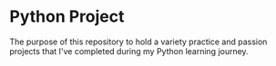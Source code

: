 # Python Project

The purpose of this repository to hold a variety practice and passion projects that I've completed during my Python learning journey.
